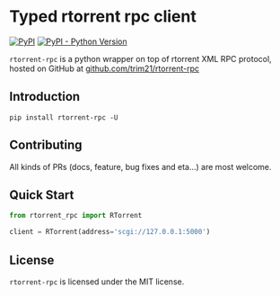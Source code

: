 # Typed rtorrent rpc client

[![PyPI](https://img.shields.io/pypi/v/rtorrent-rpc)](https://pypi.org/project/rtorrent-rpc/)
[![PyPI - Python Version](https://img.shields.io/pypi/pyversions/rtorrent-rpc)](https://pypi.org/project/rtorrent-rpc/)

`rtorrent-rpc` is a python wrapper on top of rtorrent XML RPC protocol,
hosted on GitHub at [github.com/trim21/rtorrent-rpc](https://github.com/trim21/rtorrent-rpc)

## Introduction

```console
pip install rtorrent-rpc -U
```

## Contributing

All kinds of PRs (docs, feature, bug fixes and eta...) are most welcome.

## Quick Start

```python
from rtorrent_rpc import RTorrent

client = RTorrent(address='scgi://127.0.0.1:5000')
```

## License

`rtorrent-rpc` is licensed under the MIT license.
